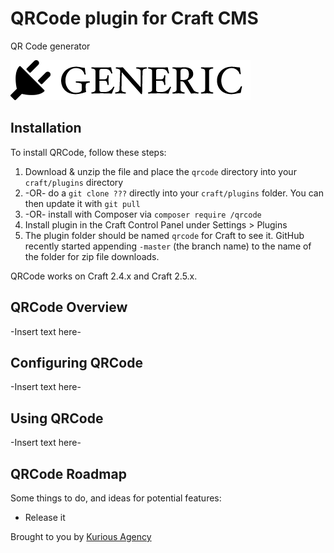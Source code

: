 # QRCode plugin for Craft CMS

QR Code generator

![Screenshot](resources/screenshots/plugin_logo.png)

## Installation

To install QRCode, follow these steps:

1. Download & unzip the file and place the `qrcode` directory into your `craft/plugins` directory
2.  -OR- do a `git clone ???` directly into your `craft/plugins` folder.  You can then update it with `git pull`
3.  -OR- install with Composer via `composer require /qrcode`
4. Install plugin in the Craft Control Panel under Settings > Plugins
5. The plugin folder should be named `qrcode` for Craft to see it.  GitHub recently started appending `-master` (the branch name) to the name of the folder for zip file downloads.

QRCode works on Craft 2.4.x and Craft 2.5.x.

## QRCode Overview

-Insert text here-

## Configuring QRCode

-Insert text here-

## Using QRCode

-Insert text here-

## QRCode Roadmap

Some things to do, and ideas for potential features:

* Release it

Brought to you by [Kurious Agency](https://kurious.agency)
